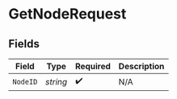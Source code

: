 # GetNodeRequest


## Fields

| Field              | Type               | Required           | Description        |
| ------------------ | ------------------ | ------------------ | ------------------ |
| `NodeID`           | *string*           | :heavy_check_mark: | N/A                |